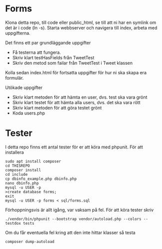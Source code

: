 # Forms

Klona detta repo, till code eller public_html, se till att ni har en symlink om det är i code (ln -s).
Starta webbserver och navigera till index, arbeta med uppgifterna.

Det finns ett par grundläggande uppgifter

* Få testerna att fungera.
* Skriv klart testHasFields från TweetTest
* Skriv den metod som failar från TweetTest i Tweet klassen

Kolla sedan index.html för fortsatta uppgifter för hur ni ska skapa era formulär.

Utökade uppgifter

* Skriv klart metoden för att hämta en user, dvs. test ska vara grönt
* Skriv klart testet för att hämta alla users, dvs. det ska vara rött
* Skriv klart metoden för att göra testet grönt
* Koda users.php

# Tester

I detta repo finns ett antal tester för er att köra med phpunit. För att installera

    sudo apt install composer
    cd THISREPO
    composer install
    cd include
    cp dbinfo_example.php dbinfo.php
    nano dbinfo.php
    mysql -u USER -p
    >create database forms;
    exit
    mysql -u USER -p forms < sql/forms.sql

Förhoppningsvis är allt igång, var vaksam på fel.
För att köra tester skriv

    ./vendor/bin/phpunit --bootstrap vendor/autoload.php --colors --testdox tests

Om du får eventuella fel kring att den inte hittar klasser så testa

    composer dump-autoload


